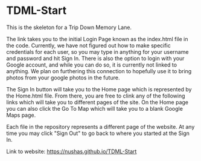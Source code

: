 # TDML-Start
This is the skeleton for a Trip Down Memory Lane.

The link takes you to the initial Login Page known as the index.html file in the code.
Currently, we have not figured out how to make specific credentials for each user, so you may type in anything for your username and password and hit Sign In.
There is also the option to login with your Google account, and while you can do so, it is currently not linked to anything. We plan on furthering this connection to hopefully use it to bring photos from your google photos in the future.

The Sign In button will take you to the Home page which is represented by the Home.html file.
From there, you are free to clink any of the following links which will take you to different pages of the site.
On the Home page you can also click the Go To Map which will take you to a blank Google Maps page.

Each file in the repository represents a different page of the website.
At any time you may click "Sign Out" to go back to where you started at the Sign In.

Link to website: https://nushas.github.io/TDML-Start
